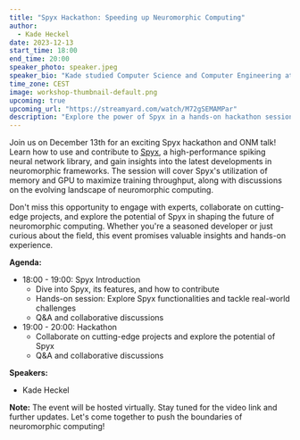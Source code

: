 ```yaml
---
title: "Spyx Hackathon: Speeding up Neuromorphic Computing"
author: 
  - Kade Heckel
date: 2023-12-13
start_time: 18:00 
end_time: 20:00
speaker_photo: speaker.jpeg
speaker_bio: "Kade studied Computer Science and Computer Engineering at the U.S. Naval Academy. Studying in the UK as a Marshall Scholar, Kade completed an MSc in A.I. and Adaptive Systems with distinction from the University of Sussex and is currently pursuing an MPhil in Machine Learning and Machine Intelligence at the University of Cambridge. His dissertation at Sussex focused on comparing surrogate gradient and large scale neuroevolutionary algorithms for optimizing spiking neural networks."
time_zone: CEST
image: workshop-thumbnail-default.png
upcoming: true
upcoming_url: "https://streamyard.com/watch/M72gSEMAMPar"
description: "Explore the power of Spyx in a hands-on hackathon session and dive into the world of neuromorphic frameworks with Kade Heckel."
---
```


Join us on December 13th for an exciting Spyx hackathon and ONM talk! Learn how to use and contribute to [Spyx](https://github.com/kmheckel/spyx), a high-performance spiking neural network library, and gain insights into the latest developments in neuromorphic frameworks. The session will cover Spyx's utilization of memory and GPU to maximize training throughput, along with discussions on the evolving landscape of neuromorphic computing.

Don't miss this opportunity to engage with experts, collaborate on cutting-edge projects, and explore the potential of Spyx in shaping the future of neuromorphic computing. Whether you're a seasoned developer or just curious about the field, this event promises valuable insights and hands-on experience.

**Agenda:**
- 18:00 - 19:00: Spyx Introduction
  - Dive into Spyx, its features, and how to contribute
  - Hands-on session: Explore Spyx functionalities and tackle real-world challenges
  - Q&A and collaborative discussions
- 19:00 - 20:00: Hackathon
  - Collaborate on cutting-edge projects and explore the potential of Spyx
  - Q&A and collaborative discussions

**Speakers:**
- Kade Heckel

**Note:** The event will be hosted virtually. Stay tuned for the video link and further updates. Let's come together to push the boundaries of neuromorphic computing!

  

